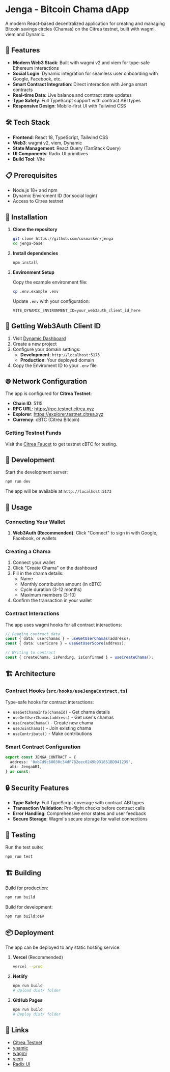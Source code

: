 # Jenga - Bitcoin Chama dApp

A modern React-based decentralized application for creating and managing Bitcoin savings circles (Chamas) on the Citrea testnet,
 built with wagmi, viem and Dynamic.

## 🚀 Features

- **Modern Web3 Stack**: Built with wagmi v2 and viem for type-safe Ethereum interactions
- **Social Login**: Dynamic integration for seamless user onboarding with Google, Facebook, etc.
- **Smart Contract Integration**: Direct interaction with Jenga smart contracts
- **Real-time Data**: Live balance and contract state updates
- **Type Safety**: Full TypeScript support with contract ABI types
- **Responsive Design**: Mobile-first UI with Tailwind CSS

## 🛠 Tech Stack

- **Frontend**: React 18, TypeScript, Tailwind CSS
- **Web3**: wagmi v2, viem, Dynamic
- **State Management**: React Query (TanStack Query)
- **UI Components**: Radix UI primitives
- **Build Tool**: Vite

## 📋 Prerequisites

- Node.js 18+ and npm
- Dynamic Enviroment ID (for social login)
- Access to Citrea testnet

## 🔧 Installation

1. **Clone the repository**
   ```bash
   git clone https://github.com/cosmasken/jenga
   cd jenga-base
   ```

2. **Install dependencies**
   ```bash
   npm install
   ```

3. **Environment Setup**
   
   Copy the example environment file:
   ```bash
   cp .env.example .env
   ```
   
   Update `.env` with your configuration:
   ```env
   VITE_DYNAMIC_ENVIRONMENT_ID=your_web3auth_client_id_here
   ```

## 🔑 Getting Web3Auth Client ID

1. Visit [Dynamic Dashboard](https://app.dynamic.xyz/dashboard/)
2. Create a new project
3. Configure your domain settings:
   - **Development**: `http://localhost:5173`
   - **Production**: Your deployed domain
4. Copy the Enviroment ID to your `.env` file

## 🌐 Network Configuration

The app is configured for **Citrea Testnet**:
- **Chain ID**: 5115
- **RPC URL**: https://rpc.testnet.citrea.xyz
- **Explorer**: https://explorer.testnet.citrea.xyz
- **Currency**: cBTC (Citrea Bitcoin)

### Getting Testnet Funds

Visit the [Citrea Faucet](https://faucet.testnet.citrea.xyz) to get testnet cBTC for testing.

## 🚀 Development

Start the development server:
```bash
npm run dev
```

The app will be available at `http://localhost:5173`

## 📱 Usage

### Connecting Your Wallet

1. **Web3Auth (Recommended)**: Click "Connect" to sign in with Google, Facebook, or wallets

### Creating a Chama

1. Connect your wallet
2. Click "Create Chama" on the dashboard
3. Fill in the chama details:
   - Name
   - Monthly contribution amount (in cBTC)
   - Cycle duration (3-12 months)
   - Maximum members (3-10)
4. Confirm the transaction in your wallet

### Contract Interactions

The app uses wagmi hooks for all contract interactions:

```typescript
// Reading contract data
const { data: userChamas } = useGetUserChamas(address);
const { data: userScore } = useGetUserScore(address);

// Writing to contract
const { createChama, isPending, isConfirmed } = useCreateChama();
```

## 🏗 Architecture

### Contract Hooks (`src/hooks/useJengaContract.ts`)

Type-safe hooks for contract interactions:
- `useGetChamaInfo(chamaId)` - Get chama details
- `useGetUserChamas(address)` - Get user's chamas
- `useCreateChama()` - Create new chama
- `useJoinChama()` - Join existing chama
- `useContribute()` - Make contributions

### Smart Contract Configuration

```typescript
export const JENGA_CONTRACT = {
  address: '0xbCd9c60030c34dF782eec0249b931851BD941235',
  abi: JengaABI,
} as const;
```

## 🔒 Security Features

- **Type Safety**: Full TypeScript coverage with contract ABI types
- **Transaction Validation**: Pre-flight checks before contract calls
- **Error Handling**: Comprehensive error states and user feedback
- **Secure Storage**: Wagmi's secure storage for wallet connections

## 🧪 Testing

Run the test suite:
```bash
npm run test
```

## 🏗 Building

Build for production:
```bash
npm run build
```

Build for development:
```bash
npm run build:dev
```

## 📦 Deployment

The app can be deployed to any static hosting service:

1. **Vercel** (Recommended)
   ```bash
   vercel --prod
   ```

2. **Netlify**
   ```bash
   npm run build
   # Upload dist/ folder
   ```

3. **GitHub Pages**
   ```bash
   npm run build
   # Deploy dist/ folder
   ```

## 🔗 Links

- [Citrea Testnet](https://citrea.xyz)
- [ynamic](https://app.dynamic.xyz)
- [wagmi](https://wagmi.sh)
- [viem](https://viem.sh)
- [Radix UI](https://radix-ui.com)